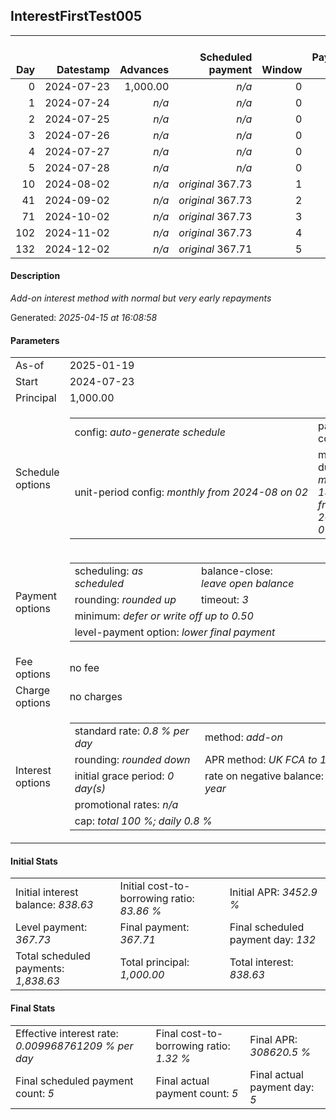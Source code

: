 <h2>InterestFirstTest005</h2><table><thead style="vertical-align: bottom;"><th style="text-align: right;">Day</th><th style="text-align: right;">Datestamp</th><th style="text-align: right;">Advances</th><th style="text-align: right;">Scheduled payment</th><th style="text-align: right;">Window</th><th style="text-align: right;">Payment due</th><th style="text-align: right;">Actual payments</th><th style="text-align: right;">Generated payment</th><th style="text-align: right;">Net effect</th><th style="text-align: right;">Payment status</th><th style="text-align: right;">Balance status</th><th style="text-align: right;">Simple interest</th><th style="text-align: right;">New interest</th><th style="text-align: right;">New charges</th><th style="text-align: right;">Principal portion</th><th style="text-align: right;">Fee portion</th><th style="text-align: right;">Interest portion</th><th style="text-align: right;">Charges portion</th><th style="text-align: right;">Fee refund</th><th style="text-align: right;">Principal balance</th><th style="text-align: right;">Fee balance</th><th style="text-align: right;">Interest balance</th><th style="text-align: right;">Charges balance</th><th style="text-align: right;">Settlement figure</th><th style="text-align: right;">Fee refund if&nbsp;settled</th></thead><tr style="text-align: right;"><td class="ci00">0</td><td class="ci01" style="white-space: nowrap;">2024-07-23</td><td class="ci02">1,000.00</td><td class="ci03" style="white-space: nowrap;"><i>n/a<i></td><td class="ci04">0</td><td class="ci05">0.00</td><td class="ci06"><i>n/a</i></td><td class="ci07"><i>n/a</i></td><td class="ci08">0.00</td><td class="ci09"><i>none&nbsp;scheduled</i></td><td class="ci10">open</td><td class="ci13">0.0000</td><td class="ci14">0.0000</td><td class="ci15"><i>n/a</i></td><td class="ci16">0.00</td><td class="ci17">0.00</td><td class="ci18">0.00</td><td class="ci19">0.00</td><td class="ci20">0.00</td><td class="ci21">1,000.00</td><td class="ci22">0.00</td><td class="ci23">838.6300</td><td class="ci24">0.00</td><td class="ci25">1,000.00</td><td class="ci26">0.00</td></tr><tr style="text-align: right;"><td class="ci00">1</td><td class="ci01" style="white-space: nowrap;">2024-07-24</td><td class="ci02"><i>n/a</i></td><td class="ci03" style="white-space: nowrap;"><i>n/a<i></td><td class="ci04">0</td><td class="ci05">0.00</td><td class="ci06"><i>confirmed</i>&nbsp;367.73</td><td class="ci07"><i>n/a</i></td><td class="ci08">367.73</td><td class="ci09"><i>extra&nbsp;payment</i></td><td class="ci10">open</td><td class="ci13">8.0000</td><td class="ci14">0.0000</td><td class="ci15"><i>n/a</i></td><td class="ci16">0.00</td><td class="ci17">0.00</td><td class="ci18">367.73</td><td class="ci19">0.00</td><td class="ci20">0.00</td><td class="ci21">1,000.00</td><td class="ci22">0.00</td><td class="ci23">470.9000</td><td class="ci24">0.00</td><td class="ci25">640.27</td><td class="ci26">0.00</td></tr><tr style="text-align: right;"><td class="ci00">2</td><td class="ci01" style="white-space: nowrap;">2024-07-25</td><td class="ci02"><i>n/a</i></td><td class="ci03" style="white-space: nowrap;"><i>n/a<i></td><td class="ci04">0</td><td class="ci05">0.00</td><td class="ci06"><i>confirmed</i>&nbsp;367.73</td><td class="ci07"><i>n/a</i></td><td class="ci08">367.73</td><td class="ci09"><i>extra&nbsp;payment</i></td><td class="ci10">open</td><td class="ci13">8.0000</td><td class="ci14">0.0000</td><td class="ci15"><i>n/a</i></td><td class="ci16">0.00</td><td class="ci17">0.00</td><td class="ci18">367.73</td><td class="ci19">0.00</td><td class="ci20">0.00</td><td class="ci21">1,000.00</td><td class="ci22">0.00</td><td class="ci23">103.1700</td><td class="ci24">0.00</td><td class="ci25">280.54</td><td class="ci26">0.00</td></tr><tr style="text-align: right;"><td class="ci00">3</td><td class="ci01" style="white-space: nowrap;">2024-07-26</td><td class="ci02"><i>n/a</i></td><td class="ci03" style="white-space: nowrap;"><i>n/a<i></td><td class="ci04">0</td><td class="ci05">0.00</td><td class="ci06"><i>confirmed</i>&nbsp;367.73</td><td class="ci07"><i>n/a</i></td><td class="ci08">367.73</td><td class="ci09"><i>extra&nbsp;payment</i></td><td class="ci10">refund&nbsp;due</td><td class="ci13">8.0000</td><td class="ci14">-814.6300</td><td class="ci15"><i>n/a</i></td><td class="ci16">1,079.19</td><td class="ci17">0.00</td><td class="ci18">-711.46</td><td class="ci19">0.00</td><td class="ci20">0.00</td><td class="ci21">-79.19</td><td class="ci22">0.00</td><td class="ci23">0.0000</td><td class="ci24">0.00</td><td class="ci25">-79.19</td><td class="ci26">0.00</td></tr><tr style="text-align: right;"><td class="ci00">4</td><td class="ci01" style="white-space: nowrap;">2024-07-27</td><td class="ci02"><i>n/a</i></td><td class="ci03" style="white-space: nowrap;"><i>n/a<i></td><td class="ci04">0</td><td class="ci05">0.00</td><td class="ci06"><i>confirmed</i>&nbsp;367.73</td><td class="ci07"><i>n/a</i></td><td class="ci08">367.73</td><td class="ci09"><i>overpayment</i></td><td class="ci10">refund&nbsp;due</td><td class="ci13">-0.0174</td><td class="ci14">-0.0174</td><td class="ci15"><i>n/a</i></td><td class="ci16">367.75</td><td class="ci17">0.00</td><td class="ci18">-0.02</td><td class="ci19">0.00</td><td class="ci20">0.00</td><td class="ci21">-446.94</td><td class="ci22">0.00</td><td class="ci23">0.0000</td><td class="ci24">0.00</td><td class="ci25">-446.94</td><td class="ci26">0.00</td></tr><tr style="text-align: right;"><td class="ci00">5</td><td class="ci01" style="white-space: nowrap;">2024-07-28</td><td class="ci02"><i>n/a</i></td><td class="ci03" style="white-space: nowrap;"><i>n/a<i></td><td class="ci04">0</td><td class="ci05">0.00</td><td class="ci06"><i>confirmed</i>&nbsp;367.72</td><td class="ci07"><i>n/a</i></td><td class="ci08">367.72</td><td class="ci09"><i>overpayment</i></td><td class="ci10">refund&nbsp;due</td><td class="ci13">-0.0980</td><td class="ci14">-0.0980</td><td class="ci15"><i>n/a</i></td><td class="ci16">367.82</td><td class="ci17">0.00</td><td class="ci18">-0.10</td><td class="ci19">0.00</td><td class="ci20">0.00</td><td class="ci21">-814.76</td><td class="ci22">0.00</td><td class="ci23">0.0000</td><td class="ci24">0.00</td><td class="ci25">-814.76</td><td class="ci26">0.00</td></tr><tr style="text-align: right;"><td class="ci00">10</td><td class="ci01" style="white-space: nowrap;">2024-08-02</td><td class="ci02"><i>n/a</i></td><td class="ci03" style="white-space: nowrap;"><i>original</i> 367.73</td><td class="ci04">1</td><td class="ci05">0.00</td><td class="ci06"><i>n/a</i></td><td class="ci07"><i>n/a</i></td><td class="ci08">0.00</td><td class="ci09"><i>no&nbsp;longer&nbsp;required</i></td><td class="ci10">refund&nbsp;due</td><td class="ci13">-0.8929</td><td class="ci14">-0.8929</td><td class="ci15"><i>n/a</i></td><td class="ci16">0.00</td><td class="ci17">0.00</td><td class="ci18">0.00</td><td class="ci19">0.00</td><td class="ci20">0.00</td><td class="ci21">-814.76</td><td class="ci22">0.00</td><td class="ci23">-0.8929</td><td class="ci24">0.00</td><td class="ci25">-815.65</td><td class="ci26">0.00</td></tr><tr style="text-align: right;"><td class="ci00">41</td><td class="ci01" style="white-space: nowrap;">2024-09-02</td><td class="ci02"><i>n/a</i></td><td class="ci03" style="white-space: nowrap;"><i>original</i> 367.73</td><td class="ci04">2</td><td class="ci05">0.00</td><td class="ci06"><i>n/a</i></td><td class="ci07"><i>n/a</i></td><td class="ci08">0.00</td><td class="ci09"><i>no&nbsp;longer&nbsp;required</i></td><td class="ci10">refund&nbsp;due</td><td class="ci13">-5.5359</td><td class="ci14">-5.5359</td><td class="ci15"><i>n/a</i></td><td class="ci16">0.00</td><td class="ci17">0.00</td><td class="ci18">0.00</td><td class="ci19">0.00</td><td class="ci20">0.00</td><td class="ci21">-814.76</td><td class="ci22">0.00</td><td class="ci23">-6.4288</td><td class="ci24">0.00</td><td class="ci25">-821.19</td><td class="ci26">0.00</td></tr><tr style="text-align: right;"><td class="ci00">71</td><td class="ci01" style="white-space: nowrap;">2024-10-02</td><td class="ci02"><i>n/a</i></td><td class="ci03" style="white-space: nowrap;"><i>original</i> 367.73</td><td class="ci04">3</td><td class="ci05">0.00</td><td class="ci06"><i>n/a</i></td><td class="ci07"><i>n/a</i></td><td class="ci08">0.00</td><td class="ci09"><i>no&nbsp;longer&nbsp;required</i></td><td class="ci10">refund&nbsp;due</td><td class="ci13">-5.3573</td><td class="ci14">-5.3573</td><td class="ci15"><i>n/a</i></td><td class="ci16">0.00</td><td class="ci17">0.00</td><td class="ci18">0.00</td><td class="ci19">0.00</td><td class="ci20">0.00</td><td class="ci21">-814.76</td><td class="ci22">0.00</td><td class="ci23">-11.7861</td><td class="ci24">0.00</td><td class="ci25">-826.55</td><td class="ci26">0.00</td></tr><tr style="text-align: right;"><td class="ci00">102</td><td class="ci01" style="white-space: nowrap;">2024-11-02</td><td class="ci02"><i>n/a</i></td><td class="ci03" style="white-space: nowrap;"><i>original</i> 367.73</td><td class="ci04">4</td><td class="ci05">0.00</td><td class="ci06"><i>n/a</i></td><td class="ci07"><i>n/a</i></td><td class="ci08">0.00</td><td class="ci09"><i>no&nbsp;longer&nbsp;required</i></td><td class="ci10">refund&nbsp;due</td><td class="ci13">-5.5359</td><td class="ci14">-5.5359</td><td class="ci15"><i>n/a</i></td><td class="ci16">0.00</td><td class="ci17">0.00</td><td class="ci18">0.00</td><td class="ci19">0.00</td><td class="ci20">0.00</td><td class="ci21">-814.76</td><td class="ci22">0.00</td><td class="ci23">-17.3220</td><td class="ci24">0.00</td><td class="ci25">-832.08</td><td class="ci26">0.00</td></tr><tr style="text-align: right;"><td class="ci00">132</td><td class="ci01" style="white-space: nowrap;">2024-12-02</td><td class="ci02"><i>n/a</i></td><td class="ci03" style="white-space: nowrap;"><i>original</i> 367.71</td><td class="ci04">5</td><td class="ci05">0.00</td><td class="ci06"><i>n/a</i></td><td class="ci07"><i>n/a</i></td><td class="ci08">0.00</td><td class="ci09"><i>no&nbsp;longer&nbsp;required</i></td><td class="ci10">refund&nbsp;due</td><td class="ci13">-5.3573</td><td class="ci14">-5.3573</td><td class="ci15"><i>n/a</i></td><td class="ci16">0.00</td><td class="ci17">0.00</td><td class="ci18">0.00</td><td class="ci19">0.00</td><td class="ci20">0.00</td><td class="ci21">-814.76</td><td class="ci22">0.00</td><td class="ci23">-22.6793</td><td class="ci24">0.00</td><td class="ci25">-837.44</td><td class="ci26">0.00</td></tr></table><p><h4>Description</h4><i>Add-on interest method with normal but very early repayments</i></p><p>Generated: <i>2025-04-15 at 16:08:58</i></p><h4>Parameters</h4><table><tr><td>As-of</td><td>2025-01-19</td></tr><tr><td>Start</td><td>2024-07-23</td></tr><tr><td>Principal</td><td>1,000.00</td></tr><tr><td>Schedule options</td><td><table><tr><td>config: <i>auto-generate schedule</i></td><td>payment count: <i>5</i></td></tr><tr><td style="white-space: nowrap;">unit-period config: <i>monthly from 2024-08 on 02</i></td><td>max duration: <i>maximum 180 days from 2024-07-23</i></td></tr></table></td></tr><tr><td>Payment options</td><td><table><tr><td>scheduling: <i>as scheduled</i></td><td>balance-close: <i>leave&nbsp;open&nbsp;balance</i></td></tr><tr><td>rounding: <i>rounded up</i></td><td>timeout: <i>3</i></td></tr><tr><td colspan='2'>minimum: <i>defer&nbsp;or&nbsp;write&nbsp;off&nbsp;up&nbsp;to&nbsp;0.50</i></td></tr><tr><td colspan='2'>level-payment option: <i>lower&nbsp;final&nbsp;payment</i></td></tr></table></td></tr><tr><td>Fee options</td><td>no fee</td></tr><tr><td>Charge options</td><td>no charges</td></tr><tr><td>Interest options</td><td><table><tr><td>standard rate: <i>0.8 % per day</i></td><td>method: <i>add-on</i></td></tr><tr><td>rounding: <i>rounded down</i></td><td>APR method: <i>UK FCA to 1 d.p.</i></td></tr><tr><td>initial grace period: <i>0 day(s)</i></td><td>rate on negative balance: <i>8 % per year</i></td></tr><tr><td colspan="2">promotional rates: <i><i>n/a</i></i></td></tr><tr><td colspan="2">cap: <i>total 100 %; daily 0.8 %</td></tr></table></td></tr></table><h4>Initial Stats</h4><table><tr><td>Initial interest balance: <i>838.63</i></td><td>Initial cost-to-borrowing ratio: <i>83.86 %</i></td><td>Initial APR: <i>3452.9 %</i></td></tr><tr><td>Level payment: <i>367.73</i></td><td>Final payment: <i>367.71</i></td><td>Final scheduled payment day: <i>132</i></td></tr><tr><td>Total scheduled payments: <i>1,838.63</i></td><td>Total principal: <i>1,000.00</i></td><td>Total interest: <i>838.63</i></td></tr></table><h4>Final Stats</h4><table><tr><td>Effective interest rate: <i>0.009968761209 % per day</i></td><td>Final cost-to-borrowing ratio: <i>1.32 %</i></td><td>Final APR: <i>308620.5 %</i></td></tr><tr><td>Final scheduled payment count: <i>5</i></td><td>Final actual payment count: <i>5</i></td><td>Final actual payment day: <i>5</i></td></tr></table>